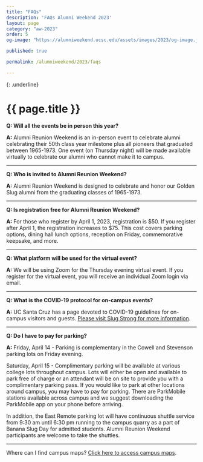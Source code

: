 ```yaml
---
title: "FAQs"
description: 'FAQs Alumni Weekend 2023'
layout: page
category: "aw-2023"
order: 5
og-image: "https://alumniweekend.ucsc.edu/assets/images/2023/og-image.jpg"

published: true

permalink: /alumniweekend/2023/faqs

---
```

{: .underline}
# {{ page.title }}


**Q: Will all the events be in person this year?**

**A:** Alumni Reunion Weekend is an in-person event to celebrate alumni celebrating their 50th class year milestone plus all pioneers that graduated between 1965-1973. One event (on Thursday night) will be made available virtually to celebrate our alumni who cannot make it to campus.

---

**Q: Who is invited to Alumni Reunion Weekend?**

**A:** Alumni Reunion Weekend is designed to celebrate and honor our Golden Slug alumni from the graduating classes of 1965-1973. 

---

**Q: Is registration free for Alumni Reunion Weekend?**

**A:** For those who register by April 1, 2023, registration is $50. If you register after April 1, the registration increases to $75. This cost covers parking options, dining hall lunch options, reception on Friday, commemorative keepsake, and more.

---

**Q: What platform will be used for the virtual event?**

**A:** We will be using Zoom for the Thursday evening virtual event. If you register for the virtual event, you will receive an individual Zoom login via email. 

---

**Q: What is the COVID-19 protocol for on-campus events?**

**A:** UC Santa Cruz has a page devoted to COVID-19 guidelines for on-campus visitors and guests. [Please visit Slug Strong for more information](https://slugstrong.ucsc.edu/).

---

**Q: Do I have to pay for parking?**

**A:** Friday, April 14 - Parking is complementary in the Cowell and Stevenson parking lots on Friday evening. 

Saturday, April 15 - Complimentary parking will be available at various college lots throughout campus. Lots will either be open and available to park free of charge or an attendant will be on site to provide you with a complimentary parking pass. If you would like to park at other locations around campus, you may have to pay for parking. There are ParkMobile stations available across campus and we suggest downloading the ParkMobile app on your phone before arriving. 

In addition, the East Remote parking lot will have continuous shuttle service from 9:30 am until 6:30 pm running to the campus quarry as a part of Banana Slug Day for admitted students. Alumni Reunion Weekend participants are welcome to take the shuttles.

---

Where can I find campus maps?
[Click here to access campus maps](https://www.ucsc.edu/visit/maps-directions.html).


